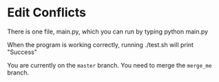 Edit Conflicts
==============

There is one file, main.py, which you can run by typing
    python main.py

When the program is working correctly, running ./test.sh will print "Success"

You are currently on the `master` branch. You need to merge the `merge_me` branch.

